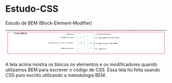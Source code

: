 # Estudo-CSS

Estudo de BEM (Block-Element-Modifier)

![Estudo com BEM](../Assets/TelaBEM.jpg)

A tela acima mostra os blocos os elementos e os modificadores quando utilizamos BEM para escrever o código de CSS. Essa tela foi feita usando CSS puro escrito utilizando a metodologia BEM. 